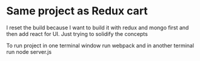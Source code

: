 # Same project as Redux cart

I reset the build because I want to build it with redux and mongo first and then add react for UI. Just trying to solidify the concepts

To run project in one terminal window run webpack and 
in another terminal run node server.js